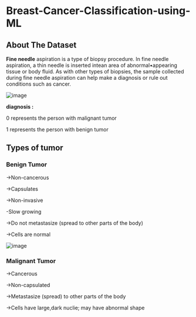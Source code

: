 # Breast-Cancer-Classification-using-ML

## About The Dataset

<b>Fine needle</b> aspiration is a type of biopsy procedure. In fine needle aspiration, a thin needle is
inserted intean area of abnormal•appearing tissue or body fluid. As with other types of
biopsies, the sample collected during fine needle aspiration can help make a diagnosis or rule
out conditions such as cancer.

![image](https://github.com/craterr/Breast-Cancer-Classification-using-ML/assets/106965125/eee70d2c-5135-4936-bebe-6e09567d0167)


**diagnosis :**

0 represents the person with malignant tumor

1 represents the person with benign tumor

## Types of tumor

### Benign Tumor

->Non-cancerous

->Capsulates

->Non-invasive

-Slow growing

->Do not metastasize (spread to other parts of the body)

->Cells are normal



![image](https://github.com/craterr/Breast-Cancer-Classification-using-ML/assets/106965125/ae86ba28-c42e-498a-a12d-21392b9e0159)




### Malignant Tumor

->Cancerous

->Non-capsulated

->Metastasize (spread) to other parts of the body

->Cells have large,dark nuclie; may have abnormal shape




